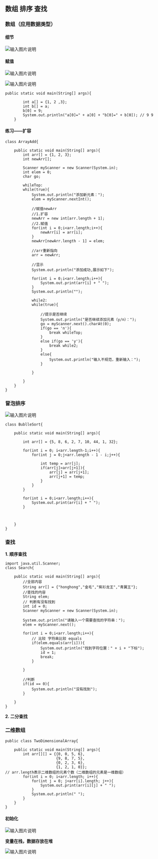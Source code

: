 ## 数组 排序 查找
### 数组（应用数据类型）
#### 细节
![输入图片说明](/imgs/2024-07-10/UZ2FF6g3qn2Ikpkt.png)

#### 赋值
![输入图片说明](/imgs/2024-07-10/xCjpgZo1l9NonAV3.png)

![输入图片说明](/imgs/2024-07-10/ANOhZnG9pqVVeWbC.png)

```
public static void main(String[] args){

		int a[] = {1, 2 ,3};
		int b[] = a;
		b[0] = 9;
		System.out.println("a[0]=" + a[0] + "b[0]=" + b[0]); // 9 9
	}
```

#### 练习——扩容
```
class ArrayAdd{

	public static void main(String[] args){
		int arr[] = {1, 2, 3};
		int newArr[];

		Scanner myScanner = new Scanner(System.in);
		int elem = 0;
		char go;

		whileTop:
		while(true){
			System.out.println("添加新元素：");
			elem = myScanner.nextInt();

			//赋值newArr
			//1.扩容
			newArr = new int[arr.length + 1];
			//2.赋值
			for(int i = 0;i<arr.length;i++){
				newArr[i] = arr[i];
			}
			newArr[newArr.length - 1] = elem;

			//arr重新指向
			arr = newArr;

			//显示
			System.out.println("添加成功,展示如下");

			for(int i = 0;i<arr.length;i++){
				System.out.print(arr[i] + " ");
			}
			System.out.println("");

			while2:
			while(true){

				//提示是否继续
				System.out.println("是否继续添加元素（y/n）：");
				go = myScanner.next().charAt(0);
				if(go == 'n'){
					break whileTop;
				}
				else if(go == 'y'){
					break while2;
				}
				else{
					System.out.println("输入不规范，重新输入：");
				}

			}

		}
	}
}
```
### 冒泡排序

![输入图片说明](/imgs/2024-07-10/h8oZQlJ01THViuBs.png)

```
class BublleSort{

	public static void main(String[] args){

		int arr[] = {5, 8, 6, 2, 7, 10, 44, 1, 32};

		for(int i = 0; i<arr.length-1;i++){
			for(int j = 0;j<arr.length - 1 - i;j++){

				int temp = arr[j];
				if(arr[j]>arr[j+1]){
					arr[j] = arr[j+1];
					arr[j+1] = temp;
				}
			}
		}
		
		for(int i = 0;i<arr.length;i++){
			System.out.print(arr[i] + " ");
		}
		


	}
}
```

### 查找

**1. 顺序查找**
```
import java.util.Scanner;
class Search{

	public static void main(String[] args){
		//全部内容
		String arr[] = {"honghong","金毛","紫衫龙王","青翼王"};
		//查找的内容
		String elem;
		// 判断有没有找到
		int id = 0;
		Scanner myScanner = new Scanner(System.in);

		System.out.println("请输入一个需要查找的字符串：");
		elem = myScanner.next();

		for(int i = 0;i<arr.length;i++){
			// 比较 字符串比较 equals
			if(elem.equals(arr[i])){
				System.out.println("找到字符位置：" + i + "下标");
				id = 1;				
				break;
			}
			
		}

		//判断
		if(id == 0){
			System.out.println("没有找到");
		}

	}
}
```

**2. 二分查找**

### 二维数组
```
public class TwoDimensionalArray{

	public static void main(String[] args){
		int arr[][] = {{0, 0, 5, 6}, 
					   {9, 8, 7, 5}, 
					   {0, 2, 3, 6}, 
					   {1, 2, 1, 0}};
// arr.length表示二维数组的元素个数（二维数组的元素是一维数组）
		for(int i = 0; i<arr.length; i++){
			for(int j = 0; j<arr[i].length; j++){
				System.out.print(arr[i][j] + " ");
			}
			System.out.println(" ");
		}
	}
}
```
#### 初始化
![输入图片说明](/imgs/2024-07-10/it4Nb95DCFy2deW6.png)

**变量在栈，数据存放在堆**

![输入图片说明](/imgs/2024-07-10/9LygHdUKjfQe98dL.png)


<!--stackedit_data:
eyJoaXN0b3J5IjpbLTExMTI2MTI5OTYsLTEyMzk0OTcwNTEsMz
YwMzA2Nzk0LC0yMTA3MDYwMjgyLC0yMTIzMDYxNzY4XX0=
-->